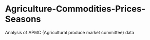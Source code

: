 # Agriculture-Commodities-Prices-Seasons
Analysis of APMC (Agricultural produce market committee) data

